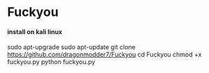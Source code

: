 # Fuckyou

#### install on kali linux
sudo apt-upgrade
sudo apt-update
git clone https://github.com/dragonmodder7/Fuckyou
cd Fuckyou
chmod +x fuckyou.py
python fuckyou.py
